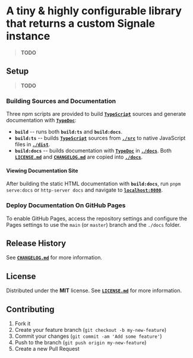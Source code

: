 # A tiny & highly configurable library that returns a custom Signale instance

> **TODO**

## Setup

> **TODO**

### Building Sources and Documentation

Three npm scripts are provided to build
[**`TypeScript`**][typescript-url] sources and generate documentation with
[**`TypeDoc`**][typedoc-url]:

- **`build`** -- runs both **`build:ts`** and **`build:docs`**.
- **`build:ts`** -- builds [**`TypeScript`**][typescript-url] sources from
    [**`./src`**](/src) to native JavaScript files in [**`./dist`**](/dist).
- **`build:docs`** -- builds documentation with
    [**`TypeDoc`**][typedoc-url] in [**`./docs`**](/docs). Both
    [**`LICENSE.md`**](/LICENSE.md) and [**`CHANGELOG.md`**](/CHANGELOG.md) are
    copied into [**`./docs`**](/docs).

#### Viewing Documentation Site

After building the static HTML documentation with **`build:docs`**,
run `pnpm serve:docs` or `http-server docs` and navigate to
[**`localhost:8080`**](http://localhost:8080).

### Deploy Documentation On GitHub Pages

To enable GitHub Pages, access the repository settings and configure the Pages
settings to use the `main` (or `master`) branch and the `./docs` folder.

## Release History

See [**`CHANGELOG.md`**](./CHANGELOG.md) for more information.

## License

Distributed under the **MIT** license. See [**`LICENSE.md`**](./LICENSE.md)
for more information.

## Contributing

1. Fork it
2. Create your feature branch (`git checkout -b my-new-feature`)
3. Commit your changes (`git commit -am 'Add some feature'`)
4. Push to the branch (`git push origin my-new-feature`)
5. Create a new Pull Request

[typescript-url]: https://www.typescriptlang.org/
[typedoc-url]: https://typedoc.org/
